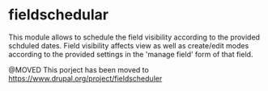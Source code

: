 fieldschedular
==============
This module allows to schedule the field visibility according to
the provided schduled dates.
Field visibility affects view as well as create/edit modes
according to the provided settings in the 'manage field' form of
that field.

@MOVED
This porject has  been moved to
https://www.drupal.org/project/fieldscheduler
